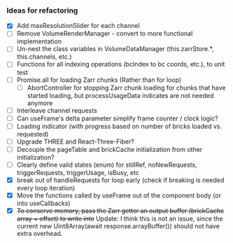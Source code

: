 ### Ideas for refactoring

- [x] Add maxResolutionSlider for each channel
- [ ] Remove VolumeRenderManager - convert to more functional implementation
- [ ] Un-nest the class variables in VolumeDataManager (this.zarrStore.*, this.channels, etc.)
- [ ] Functions for all indexing operations (bcIndex to bc coords, etc.), to unit test
- [ ] Promise.all for loading Zarr chunks (Rather than for loop)
  - [ ] AbortController for stopping Zarr chunk loading for chunks that have started loading, but processUsageData indicates are not needed anymore
- [ ] Interleave channel requests
- [ ] Can useFrame's delta parameter simplify frame counter / clock logic?
- [ ] Loading indicator (with progress based on number of bricks loaded vs. requested)
- [ ] Upgrade THREE and React-Three-Fiber?
- [ ] Decouple the pageTable and brickCache initialization from other initialization?
- [ ] Clearly define valid states (enum) for stillRef, noNewRequests, triggerRequests, triggerUsage, isBusy, etc
- [x] break out of handleRequests for loop early (check if breaking is needed every loop iteration)
- [x] Move the functions called by useFrame out of the component body (or into useCallbacks)
- [x] ~~To conserve memory, pass the Zarr getter an output buffer (brickCache array + offset) to write into~~ Update: I think this is not an issue, since the current new Uint8Array(await response.arrayBuffer()) should not have extra overhead.